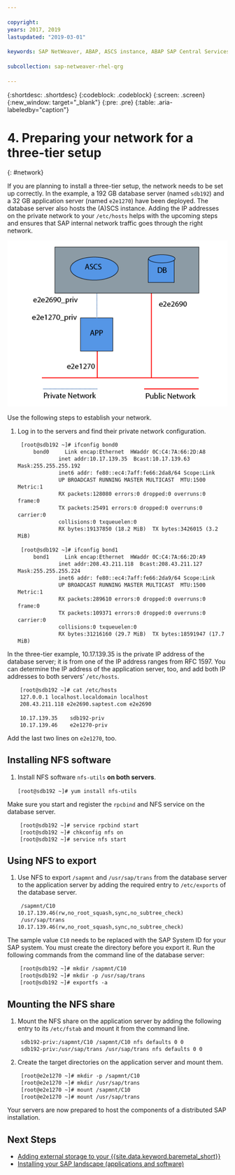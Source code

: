 ```yaml
---

copyright:
years: 2017, 2019
lastupdated: "2019-03-01"

keywords: SAP NetWeaver, ABAP, ASCS instance, ABAP SAP Central Services, application server, database server, three-tier

subcollection: sap-netweaver-rhel-qrg

---
```


{:shortdesc: .shortdesc}
{:codeblock: .codeblock}
{:screen: .screen}
{:new_window: target="_blank"}
{:pre: .pre}
{:table: .aria-labeledby="caption"}

# 4. Preparing your network for a three-tier setup
{: #network}

If you are planning to install a three-tier setup, the network needs to be set up correctly. In the example, a 192 GB database server (named `sdb192`) and a 32 GB application server (named `e2e1270`) have been deployed. The database server also hosts the (A)SCS instance. Adding the IP addresses on the private network to your `/etc/hosts` helps with the upcoming steps and ensures that SAP internal network traffic goes through the right network.

![Figure 1. Sample of three-tier setup](/images/network-01.png "Sample of three-tier setup")

Use the following steps to establish your network.

1. Log in to the servers and find their private network configuration.

        [root@sdb192 ~]# ifconfig bond0
            bond0	  Link encap:Ethernet  HWaddr 0C:C4:7A:66:2D:A8
                    inet addr:10.17.139.35  Bcast:10.17.139.63 Mask:255.255.255.192
                    inet6 addr: fe80::ec4:7aff:fe66:2da8/64 Scope:Link
                    UP BROADCAST RUNNING MASTER MULTICAST  MTU:1500  Metric:1
                    RX packets:128080 errors:0 dropped:0 overruns:0 frame:0
                    TX packets:25491 errors:0 dropped:0 overruns:0 carrier:0
                    collisions:0 txqueuelen:0
                    RX bytes:19137850 (18.2 MiB)  TX bytes:3426015 (3.2 MiB)

        [root@sdb192 ~]# ifconfig bond1
            bond1	  Link encap:Ethernet  HWaddr 0C:C4:7A:66:2D:A9
                    inet addr:208.43.211.118  Bcast:208.43.211.127 Mask:255.255.255.224
                    inet6 addr: fe80::ec4:7aff:fe66:2da9/64 Scope:Link
                    UP BROADCAST RUNNING MASTER MULTICAST  MTU:1500  Metric:1
                    RX packets:289610 errors:0 dropped:0 overruns:0 frame:0
                    TX packets:109371 errors:0 dropped:0 overruns:0 carrier:0
                    collisions:0 txqueuelen:0
                    RX bytes:31216160 (29.7 MiB)  TX bytes:18591947 (17.7 MiB)

In the three-tier example, 10.17.139.35 is the private IP address of the database server; it is from one of the IP address ranges from RFC 1597. You can determine the IP address of the application server, too, and add both IP addresses to both servers’ `/etc/hosts`.

        [root@sdb192 ~]# cat /etc/hosts
        127.0.0.1 localhost.localdomain localhost
        208.43.211.118 e2e2690.saptest.com e2e2690

        10.17.139.35    sdb192-priv
        10.17.139.46    e2e1270-priv

Add the last two lines on `e2e1270`, too.

## Installing NFS software

1. Install NFS software `nfs-utils` **on both servers**.

      `[root@sdb192 ~]# yum install nfs-utils`

Make sure you start and register the `rpcbind` and NFS service on the database server.

        [root@sdb192 ~]# service rpcbind start
        [root@sdb192 ~]# chkconfig nfs on
        [root@sdb192 ~]# service nfs start

## Using NFS to export

1. Use NFS to export `/sapmnt` and `/usr/sap/trans` from the database server to the application server by adding the required entry to `/etc/exports` of the database server.

        /sapmnt/C10		10.17.139.46(rw,no_root_squash,sync,no_subtree_check)
        /usr/sap/trans	10.17.139.46(rw,no_root_squash,sync,no_subtree_check)

The sample value `C10` needs to be replaced with the SAP System ID for your SAP system. You must create the directory before you export it. Run the following commands from the command line of the database server:

        [root@sdb192 ~]# mkdir /sapmnt/C10
        [root@sdb192 ~]# mkdir -p /usr/sap/trans
        [root@sdb192 ~]# exportfs -a

## Mounting the NFS share

1. Mount the NFS share on the application server by adding the following entry to its `/etc/fstab` and mount it from the command line.

        sdb192-priv:/sapmnt/C10 /sapmnt/C10 nfs defaults 0 0
        sdb192-priv:/usr/sap/trans /usr/sap/trans nfs defaults 0 0

2. Create the target directories on the application server and mount them.

        [root@e2e1270 ~]# mkdir -p /sapmnt/C10
        [root@e2e1270 ~]# mkdir /usr/sap/trans
        [root@e2e1270 ~]# mount /sapmnt/C10
        [root@e2e1270 ~]# mount /usr/sap/trans

Your servers are now prepared to host the components of a distributed SAP installation.

## Next Steps

  * [Adding external storage to your {{site.data.keyword.baremetal_short}}](/docs/infrastructure/sap-netweaver-rhel-qrg?topic=sap-netweaver-rhel-qrg-storage)
  * [Installing your SAP landscape (applications and software)](/docs/infrastructure/sap-netweaver-rhel-qrg?topic=sap-netweaver-rhel-qrg-install_landscape)
